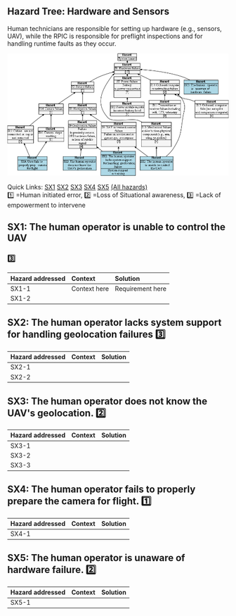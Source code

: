 ## Hazard Tree: Hardware and Sensors

Human technicians are responsible for setting up hardware (e.g., sensors, UAV), while the RPIC is responsible 
for preflight inspections and for handling runtime faults as they occur. 

[![](figures/sensors.png)](#)

Quick Links: [SX1](#SX1) [SX2](#SX2) [SX3](#SX3) [SX4](#SX4) [SX5](#SX5) [(All hazards)](../README.md)<br>
:one: =Human initiated error, :two: =Loss of Situational awareness, :three: =Lack of empowerment to intervene

## <a name="SX1">SX1: The human operator is unable to control the UAV</a> 
### :three:


| Hazard addressed | Context | Solution |
|:--|:--|:--|
|SX1-1|Context here|Requirement here|
|SX1-2|


## <a name="SX2">SX2: The human operator lacks system support for handling geolocation failures</a> :three:

| Hazard addressed | Context | Solution |
|:--|:--|:--|
|SX2-1|
|SX2-2|

## <a name="SX3">SX3: The human operator does not know the UAV's geolocation.</a> :two:

| Hazard addressed | Context |Solution |
|:--|:--|:--|
|SX3-1|
|SX3-2|
|SX3-3|

## <a name="SX4">SX4: The human operator fails to properly prepare the camera for flight.</a> :one:


| Hazard addressed | Context | Solution |
|:--|:--|:--|
|SX4-1|

## <a name="SX5">SX5: The human operator is unaware of hardware failure.</a> :two:

| Hazard addressed | Context | Solution |
|:--|:--|:--|
|SX5-1|
